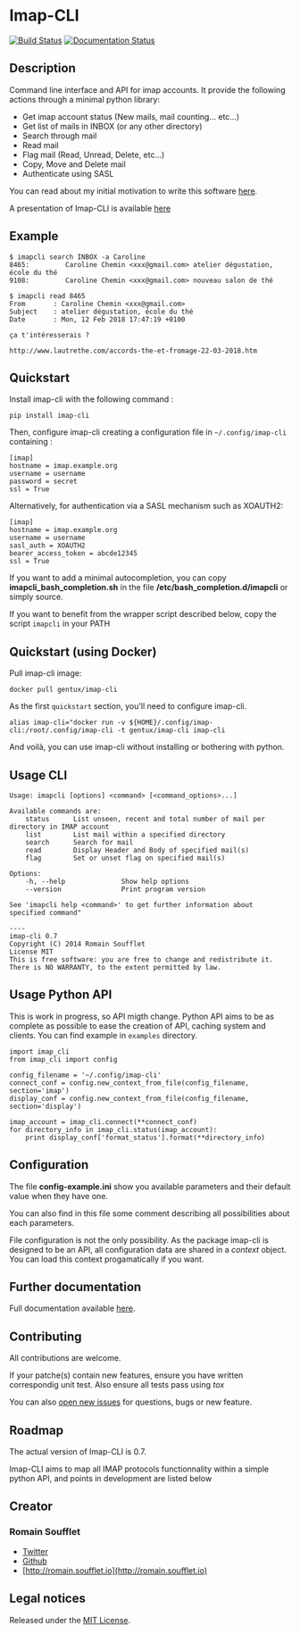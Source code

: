 # Imap-CLI

[![Build Status](https://travis-ci.org/Gentux/imap-cli.svg?branch=master)](https://travis-ci.org/Gentux/imap-cli)
[![Documentation Status](https://readthedocs.org/projects/imap-cli/badge/?version=master)](https://readthedocs.org/projects/imap-cli/?badge=master)

## Description ##

Command line interface and API for imap accounts. It provide the following actions through a minimal python
library:

* Get imap account status (New mails, mail counting… etc…)
* Get list of mails in INBOX (or any other directory)
* Search through mail
* Read mail
* Flag mail (Read, Unread, Delete, etc…)
* Copy, Move and Delete mail
* Authenticate using SASL

You can read about my initial motivation to write this software
[here](http://romain.soufflet.io/bash/2014/07/11/Mail-Mail-and-mail-again-my-head-will-explode.html).

A presentation of Imap-CLI is available [here](http://imap-cli.readthedocs.io/en/latest/)

## Example

```
$ imapcli search INBOX -a Caroline
8465:         Caroline Chemin <xxx@gmail.com> atelier dégustation, école du thé
9108:         Caroline Chemin <xxx@gmail.com> nouveau salon de thé
```

```
$ imapcli read 8465
From       : Caroline Chemin <xxx@gmail.com>
Subject    : atelier dégustation, école du thé
Date       : Mon, 12 Feb 2018 17:47:19 +0100

ça t'intéresserais ?

http://www.lautrethe.com/accords-the-et-fromage-22-03-2018.htm
```

## Quickstart ##

Install imap-cli with the following command :

```
pip install imap-cli
```

Then, configure imap-cli creating a configuration file in `~/.config/imap-cli` containing :

    [imap]
    hostname = imap.example.org
    username = username
    password = secret
    ssl = True

Alternatively, for authentication via a SASL mechanism such as XOAUTH2:

    [imap]
    hostname = imap.example.org
    username = username
    sasl_auth = XOAUTH2
    bearer_access_token = abcde12345
    ssl = True

If you want to add a minimal autocompletion, you can copy **imapcli_bash_completion.sh** in the file
**/etc/bash_completion.d/imapcli** or simply source.

If you want to benefit from the wrapper script described below, copy the script `imapcli` in your PATH

## Quickstart (using Docker)

Pull imap-cli image:

```
docker pull gentux/imap-cli
```

As the first `quickstart` section, you'll need to configure imap-cli.

```
alias imap-cli="docker run -v ${HOME}/.config/imap-cli:/root/.config/imap-cli -t gentux/imap-cli imap-cli
```

And voilà, you can use imap-cli without installing or bothering with python.

## Usage CLI ##

    Usage: imapcli [options] <command> [<command_options>...]

    Available commands are:
        status      List unseen, recent and total number of mail per directory in IMAP account
        list        List mail within a specified directory
        search      Search for mail
        read        Display Header and Body of specified mail(s)
        flag        Set or unset flag on specified mail(s)

    Options:
        -h, --help              Show help options
        --version               Print program version

    See 'imapcli help <command>' to get further information about specified command"

    ----
    imap-cli 0.7
    Copyright (C) 2014 Romain Soufflet
    License MIT
    This is free software: you are free to change and redistribute it.
    There is NO WARRANTY, to the extent permitted by law.


## Usage Python API ##

This is work in progress, so API migth change. Python API aims to be as complete as possible to ease the creation of
API, caching system and clients. You can find example in `examples` directory.

    import imap_cli
    from imap_cli import config

    config_filename = '~/.config/imap-cli'
    connect_conf = config.new_context_from_file(config_filename, section='imap')
    display_conf = config.new_context_from_file(config_filename, section='display')

    imap_account = imap_cli.connect(**connect_conf)
    for directory_info in imap_cli.status(imap_account):
        print display_conf['format_status'].format(**directory_info)


## Configuration ##

The file **config-example.ini** show you available parameters and their default value when they have one.

You can also find in this file some comment describing all possibilities about each parameters.

File configuration is not the only possibility. As the package imap-cli is designed to be an API, all configuration data
are shared in a *context* object. You can load this context progamatically if you want.


## Further documentation ##

Full documentation available [here](http://imap-cli.readthedocs.org/en/master/).


## Contributing ##

All contributions are welcome.

If your patche(s) contain new features, ensure you have written correspondig unit test. Also ensure all tests pass using
*tox*

You can also [open new issues](https://github.com/Gentux/imap-cli/issues/new) for questions, bugs or new feature.


## Roadmap ##

The actual version of Imap-CLI is 0.7.

Imap-CLI aims to map all IMAP protocols functionnality within a simple python API, and points in development are listed
below

## Creator ##

### Romain Soufflet ###

* [Twitter](http://twitter.com/Romain_Soufflet)
* [Github](http://github.com/Gentux)
* [http://romain.soufflet.io](http://romain.soufflet.io)


## Legal notices ##

Released under the [MIT License](http://www.opensource.org/licenses/mit-license.php).
